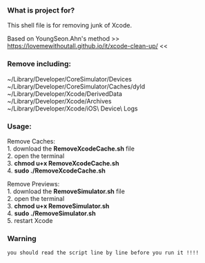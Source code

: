 ### What is project for?
This shell file is for removing junk of Xcode. <br>

Based on YoungSeon.Ahn's method  >> https://lovemewithoutall.github.io/it/xcode-clean-up/ << <br>


### Remove including: <br>

 ~/Library/Developer/CoreSimulator/Devices <br>
 ~/Library/Developer/CoreSimulator/Caches/dyld <br>
 ~/Library/Developer/Xcode/DerivedData <br>
 ~/Library/Developer/Xcode/Archives <br>
 ~/Library/Developer/Xcode/iOS\ Device\ Logs <br>

### Usage: <br>
 Remove Caches: <br>
    1. download the **RemoveXcodeCache.sh** file <br>
    2. open the terminal <br>
    3. **chmod u+x RemoveXcodeCache.sh** <br>
    4. **sudo ./RemoveXcodeCache.sh** <br>

 Remove Previews: <br>
    1. download the **RemoveSimulator.sh** file <br>
    2. open the terminal <br>
    3. **chmod u+x RemoveSimulator.sh** <br>
    4. **sudo ./RemoveSimulator.sh**<br>
    5. restart Xcode <br>

### Warning <br>
    you should read the script line by line before you run it !!!!
 